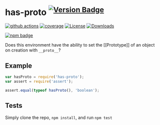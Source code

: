 # has-proto <sup>[![Version Badge][npm-version-svg]][package-url]</sup>

[![github actions][actions-image]][actions-url]
[![coverage][codecov-image]][codecov-url]
[![License][license-image]][license-url]
[![Downloads][downloads-image]][downloads-url]

[![npm badge][npm-badge-png]][package-url]

Does this environment have the ability to set the [[Prototype]] of an object on creation
with `__proto__`?

## Example

```js
var hasProto = require('has-proto');
var assert = require('assert');

assert.equal(typeof hasProto(), 'boolean');
```

## Tests

Simply clone the repo, `npm install`, and run `npm test`

[package-url]: https://npmjs.org/package/has-proto

[npm-version-svg]: https://versionbadg.es/inspect-js/has-proto.svg

[deps-svg]: https://david-dm.org/inspect-js/has-proto.svg

[deps-url]: https://david-dm.org/inspect-js/has-proto

[dev-deps-svg]: https://david-dm.org/inspect-js/has-proto/dev-status.svg

[dev-deps-url]: https://david-dm.org/inspect-js/has-proto#info=devDependencies

[npm-badge-png]: https://nodei.co/npm/has-proto.png?downloads=true&stars=true

[license-image]: https://img.shields.io/npm/l/has-proto.svg

[license-url]: LICENSE

[downloads-image]: https://img.shields.io/npm/dm/has-proto.svg

[downloads-url]: https://npm-stat.com/charts.html?package=has-proto

[codecov-image]: https://codecov.io/gh/inspect-js/has-proto/branch/main/graphs/badge.svg

[codecov-url]: https://app.codecov.io/gh/inspect-js/has-proto/

[actions-image]: https://img.shields.io/endpoint?url=https://github-actions-badge-u3jn4tfpocch.runkit.sh/inspect-js/has-proto

[actions-url]: https://github.com/inspect-js/has-proto/actions
